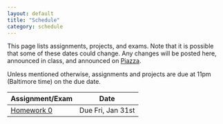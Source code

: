 ```yaml
---
layout: default
title: "Schedule"
category: schedule
---
```


This page lists assignments, projects, and exams. Note that it is possible that some
of these dates could change. Any changes will be posted here, announced in class,
and announced on [Piazza](https://piazza.com/jhu/spring2025/601220sp25/home).

Unless mentioned otherwise, assignments and projects are due at 11pm (Baltimore time)
on the due date.


Assignment/Exam | Date
--------------- | ----
[Homework 0](assign/hw0.html) | Due Fri, Jan 31st
<!--
[Homework 1](assign/hw1.html) | Due Fri, September 13th
[Homework 2](https://www.gradescope.com/courses/799633/assignments/4848796) | Due Fri, September 20th
[Homework 3](assign/hw3.html) | Due Fri, September 27th
[Homework 4](https://www.gradescope.com/courses/799633/assignments/4998950) | Due Fri, October 4th
[Midterm Project](assign/midterm.html) | Due Fri Oct 11th, Wed Oct 23rd
[Homework 5](assign/hw5.html) | Due Fri, November 1st
[Homework 6](https://www.gradescope.com/courses/799633/assignments/5247750) | Due Fri, November 8th
[Homework 7](assign/hw7.html) | Due Fri, November 15th
[Final Project](assign/final.html) | Due Fri Nov 22nd &amp; Fri Dec 6th
-->
